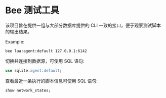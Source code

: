 # Bee 测试工具

该项目旨在提供一组与大部分数据库提供的 CLI 一致的接口，便于观察测试脚本的输出结果。

Example: 

```shell
bee lua:agent:default 127.0.0.1:6142
```

切换并连接到数据源，可使用 SQL 语句:

```sql
use sqlite:agent:default;
```

查看最近一条执行的脚本信息可使用 SQL 语句:

```sql
show network_states;
```
